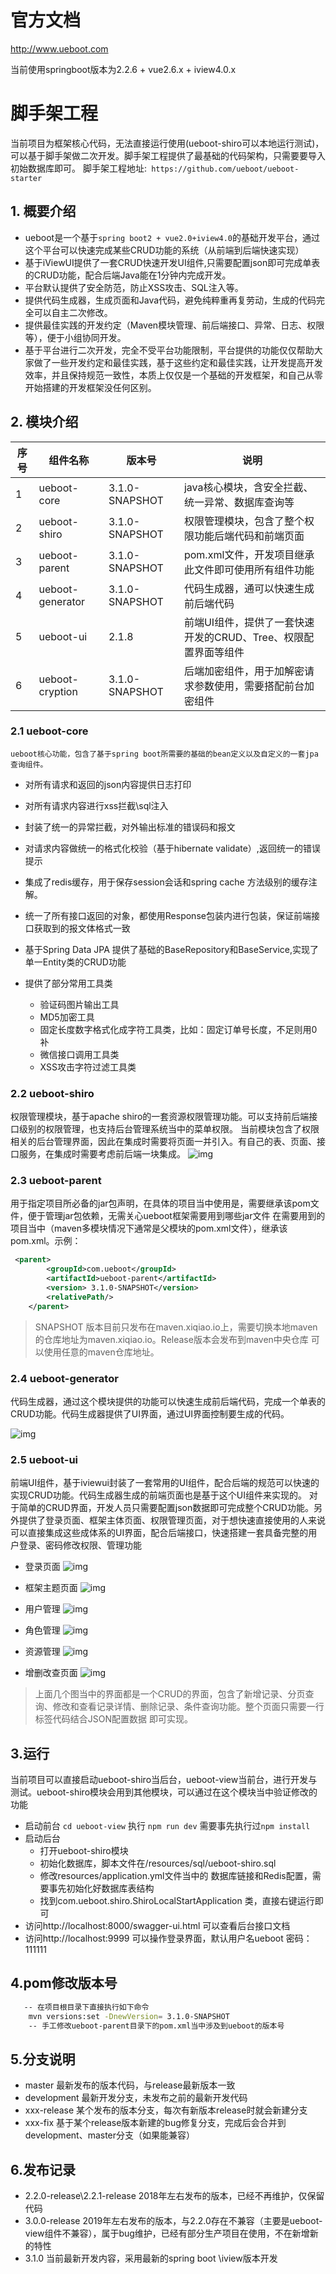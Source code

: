 # 官方文档

http://www.ueboot.com

当前使用springboot版本为2.2.6 + vue2.6.x + iview4.0.x

# 脚手架工程
当前项目为框架核心代码，无法直接运行使用(ueboot-shiro可以本地运行测试)，可以基于脚手架做二次开发。脚手架工程提供了最基础的代码架构，只需要要导入初始数据库即可。
 脚手架工程地址:` https://github.com/ueboot/ueboot-starter`
   
## 1. 概要介绍
  - ueboot是一个基于`spring boot2 + vue2.0+iview4.0`的基础开发平台，通过这个平台可以快速完成某些CRUD功能的系统（从前端到后端快速实现）
  - 基于iViewUI提供了一套CRUD快速开发UI组件,只需要配置json即可完成单表的CRUD功能，配合后端Java能在1分钟内完成开发。
  - 平台默认提供了安全防范，防止XSS攻击、SQL注入等。
  - 提供代码生成器，生成页面和Java代码，避免纯粹重再复劳动，生成的代码完全可以自主二次修改。
  - 提供最佳实践的开发约定（Maven模块管理、前后端接口、异常、日志、权限等），便于小组协同开发。
  - 基于平台进行二次开发，完全不受平台功能限制，平台提供的功能仅仅帮助大家做了一些开发约定和最佳实践，基于这些约定和最佳实践，让开发提高开发效率，并且保持规范一致性，本质上仅仅是一个基础的开发框架，和自己从零开始搭建的开发框架没任何区别。
## 2. 模块介绍
| 序号 | 组件名称 | 版本号 |说明 |
| ------ | ------ | ------ |------ |
1 | ueboot-core | 3.1.0-SNAPSHOT|java核心模块，含安全拦截、统一异常、数据库查询等
2 | ueboot-shiro| 3.1.0-SNAPSHOT|权限管理模块，包含了整个权限功能后端代码和前端页面
3 | ueboot-parent| 3.1.0-SNAPSHOT|pom.xml文件，开发项目继承此文件即可使用所有组件功能
4 | ueboot-generator| 3.1.0-SNAPSHOT|代码生成器，通可以快速生成前后端代码
5 | ueboot-ui|2.1.8 |前端UI组件，提供了一套快速开发的CRUD、Tree、权限配置界面等组件
6 | ueboot-cryption|3.1.0-SNAPSHOT |后端加密组件，用于加解密请求参数使用，需要搭配前台加密组件


### 2.1 ueboot-core
    ueboot核心功能，包含了基于spring boot所需要的基础的bean定义以及自定义的一套jpa查询组件。
- 对所有请求和返回的json内容提供日志打印

- 对所有请求内容进行xss拦截\sql注入

- 封装了统一的异常拦截，对外输出标准的错误码和报文

- 对请求内容做统一的格式化校验（基于hibernate validate）,返回统一的错误提示

- 集成了redis缓存，用于保存session会话和spring cache 方法级别的缓存注解。

- 统一了所有接口返回的对象，都使用Response包装内进行包装，保证前端接口获取到的报文体格式一致

- 基于Spring Data JPA 提供了基础的BaseRepository和BaseService,实现了单一Entity类的CRUD功能

- 提供了部分常用工具类
    - 验证码图片输出工具
    - MD5加密工具
    - 固定长度数字格式化成字符工具类，比如：固定订单号长度，不足则用0补
    - 微信接口调用工具类
    - XSS攻击字符过滤工具类
    
### 2.2 ueboot-shiro
权限管理模块，基于apache shiro的一套资源权限管理功能。可以支持前后端接口级别的权限管理，也支持后台管理系统当中的菜单权限。
当前模块包含了权限相关的后台管理界面，因此在集成时需要将页面一并引入。有自己的表、页面、接口服务，在集成时需要考虑前后端一块集成。
  ![img](docs/images/ueboot-shiro.png)
    
### 2.3 ueboot-parent
用于指定项目所必备的jar包声明，在具体的项目当中使用是，需要继承该pom文件，便于管理jar包依赖，无需关心ueboot框架需要用到哪些jar文件
在需要用到的项目当中（maven多模块情况下通常是父模块的pom.xml文件），继承该pom.xml。示例：
    
``` xml
 <parent>
        <groupId>com.ueboot</groupId>
        <artifactId>ueboot-parent</artifactId>
        <version> 3.1.0-SNAPSHOT</version>
        <relativePath/> 
    </parent>
```
> SNAPSHOT 版本目前只发布在maven.xiqiao.io上，需要切换本地maven的仓库地址为maven.xiqiao.io。Release版本会发布到maven中央仓库
可以使用任意的maven仓库地址。    
  
### 2.4 ueboot-generator
    
代码生成器，通过这个模块提供的功能可以快速生成前后端代码，完成一个单表的CRUD功能。代码生成器提供了UI界面，通过UI界面控制要生成的代码。
  
![img](docs/images/代码生成器.png)
    

### 2.5 ueboot-ui
前端UI组件，基于iviewui封装了一套常用的UI组件，配合后端的规范可以快速的实现CRUD功能。代码生成器生成的前端页面也是基于这个UI组件来实现的。
对于简单的CRUD界面，开发人员只需要配置json数据即可完成整个CRUD功能。另外提供了登录页面、框架主体页面、权限管理页面，对于想快速直接使用的人来说
可以直接集成这些成体系的UI界面，配合后端接口，快速搭建一套具备完整的用户登录、密码修改权限、管理功能

- 登录页面
  ![img](docs/images/shiro/login.png)
    
- 框架主题页面
  ![img](docs/images/shiro/main.png)
  
- 用户管理
  ![img](docs/images/shiro/用户管理.gif) 
   
- 角色管理
  ![img](docs/images/shiro/角色管理.gif) 
   
- 资源管理
  ![img](docs/images/shiro/资源管理.gif)  
  
- 增删改查页面
   ![img](docs/images/shiro/CRUD.gif)  

> 上面几个图当中的界面都是一个CRUD的界面，包含了新增记录、分页查询、修改和查看记录详情、删除记录、条件查询功能。整个页面只需要一行标签代码结合JSON配置数据
即可实现。


## 3.运行

当前项目可以直接启动ueboot-shiro当后台，ueboot-view当前台，进行开发与测试。ueboot-shiro模块会用到其他模块，可以通过在这个模块当中验证修改的功能

- 启动前台
`cd ueboot-view` 执行 `npm run dev` 需要事先执行过`npm install`
- 启动后台
    - 打开ueboot-shiro模块
    - 初始化数据库，脚本文件在/resources/sql/ueboot-shiro.sql
    - 修改resources/application.yml文件当中的 数据库链接和Redis配置，需要事先初始化好数据库表结构
    - 找到com.ueboot.shiro.ShiroLocalStartApplication 类，直接右键运行即可
- 访问http://localhost:8000/swagger-ui.html 可以查看后台接口文档
- 访问http://localhost:9999 可以操作登录界面，默认用户名ueboot 密码：111111
    
    
## 4.pom修改版本号
```bash
   -- 在项目根目录下直接执行如下命令
    mvn versions:set -DnewVersion= 3.1.0-SNAPSHOT
    -- 手工修改ueboot-parent目录下的pom.xml当中涉及到ueboot的版本号

```

## 5.分支说明
- master 最新发布的版本代码，与release最新版本一致
- development 最新开发分支，未发布之前的最新开发代码
- xxx-release 某个发布的版本分支，每次有新版本release时就会新建分支
- xxx-fix 基于某个release版本新建的bug修复分支，完成后会合并到development、master分支（如果能兼容）

## 6.发布记录
- 2.2.0-release\2.2.1-release 2018年左右发布的版本，已经不再维护，仅保留代码
- 3.0.0-release 2019年左右发布的版本，与2.2.0存在不兼容（主要是ueboot-view组件不兼容），属于bug维护，已经有部分生产项目在使用，不在新增新的特性
- 3.1.0 当前最新开发内容，采用最新的spring boot \iview版本开发
